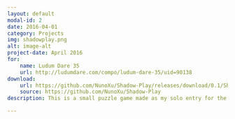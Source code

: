 ```yaml
---
layout: default
modal-id: 2
date: 2016-04-01
category: Projects
img: shadowplay.png
alt: image-alt
project-date: April 2016
for: 
    name: Ludum Dare 35
    url: http://ludumdare.com/compo/ludum-dare-35/uid=90138
download:
    url: https://github.com/NunoXu/Shadow-Play/releases/download/0.1/ShadowPlay_Windows.zip
    source: https://github.com/NunoXu/Shadow-Play
description: This is a small puzzle game made as my solo entry for the Ludum Dare 35 Jam. The concept consists in using shadows to reveal and hide obstacles. Made in Unity.

---
```

